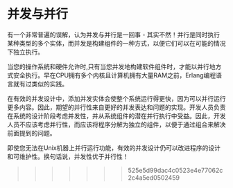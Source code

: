 # **并发与并行**

有一个非常普遍的误解，认为并发与并行是一回事 - 其实不然！并行是同时执行某种类型的多个实体，而并发是构建组件的一种方式，以便它们可以在可能的情况下独立执行。

当您的操作系统和硬件允许时,只有当您并发地构建软件组件时，才能以并行地方式安全执行。早在CPU拥有多个内核且计算机拥有大量RAM之前，Erlang编程语言就有过类似的实践。

在有效的并发设计中，添加并发实体会使整个系统运行得更快，因为可以并行运行更多内容。因此，期望的并行性来自更好的并发表达和问题的实现。开发人员负责在系统的设计阶段考虑并发性，并从系统组件的潜在并行执行中受益。因此，开发人员不应该考虑并行性，而应该将程序分解为独立的组件，以便于通过组合来解决前面提到的问题。

即使您无法在Unix机器上并行运行功能，有效的并发设计仍可以改进程序的设计和可维护性。换句话说，并发性优于并行性！
>>>>>>> 525e5d99dac4c0523e4e77062c2c4a5ed0502459

